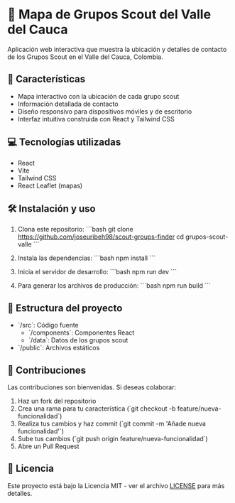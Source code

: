 # 🧭 Mapa de Grupos Scout del Valle del Cauca

Aplicación web interactiva que muestra la ubicación y detalles de contacto de los Grupos Scout en el Valle del Cauca, Colombia.

## 🚀 Características

- Mapa interactivo con la ubicación de cada grupo scout
- Información detallada de contacto
- Diseño responsivo para dispositivos móviles y de escritorio
- Interfaz intuitiva construida con React y Tailwind CSS

## 💻 Tecnologías utilizadas

- React
- Vite
- Tailwind CSS
- React Leaflet (mapas)

## 🛠️ Instalación y uso

1. Clona este repositorio:
   \`\`\`bash
   git clone https://github.com/joseuribeh98/scout-groups-finder
   cd grupos-scout-valle
   \`\`\`

2. Instala las dependencias:
   \`\`\`bash
   npm install
   \`\`\`

3. Inicia el servidor de desarrollo:
   \`\`\`bash
   npm run dev
   \`\`\`

4. Para generar los archivos de producción:
   \`\`\`bash
   npm run build
   \`\`\`

## 📁 Estructura del proyecto

- \`/src\`: Código fuente
  - \`/components\`: Componentes React
  - \`/data\`: Datos de los grupos scout
- \`/public\`: Archivos estáticos

## 🤝 Contribuciones

Las contribuciones son bienvenidas. Si deseas colaborar:

1. Haz un fork del repositorio
2. Crea una rama para tu característica (\`git checkout -b feature/nueva-funcionalidad\`)
3. Realiza tus cambios y haz commit (\`git commit -m 'Añade nueva funcionalidad'\`)
4. Sube tus cambios (\`git push origin feature/nueva-funcionalidad\`)
5. Abre un Pull Request

## 📃 Licencia

Este proyecto está bajo la Licencia MIT - ver el archivo [LICENSE](LICENSE) para más detalles.